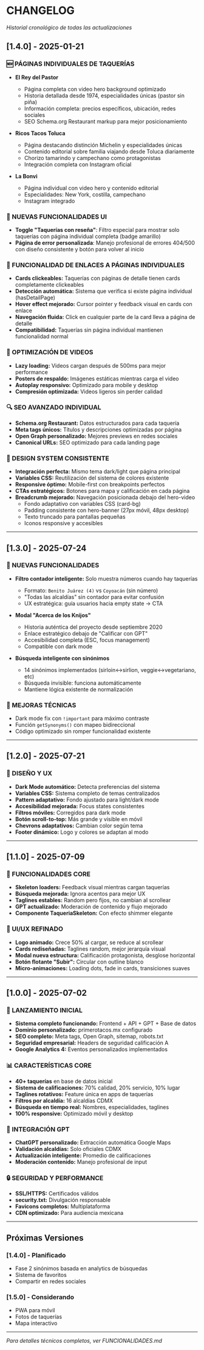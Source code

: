 # CHANGELOG
*Historial cronológico de todas las actualizaciones*

## [1.4.0] - 2025-01-21
### 🆕 PÁGINAS INDIVIDUALES DE TAQUERÍAS
- **El Rey del Pastor**
  - Página completa con video hero background optimizado
  - Historia detallada desde 1974, especialidades únicas (pastor sin piña)
  - Información completa: precios específicos, ubicación, redes sociales
  - SEO Schema.org Restaurant markup para mejor posicionamiento

- **Ricos Tacos Toluca**
  - Página destacando distinción Michelin y especialidades únicas
  - Contenido editorial sobre familia viajando desde Toluca diariamente
  - Chorizo tamarindo y campechano como protagonistas
  - Integración completa con Instagram oficial

- **La Bonvi**
  - Página individual con video hero y contenido editorial
  - Especialidades: New York, costilla, campechano
  - Instagram integrado

### 🔧 NUEVAS FUNCIONALIDADES UI
- **Toggle "Taquerías con reseña"**: Filtro especial para mostrar solo taquerías con página individual completa (badge amarillo)
- **Página de error personalizada**: Manejo profesional de errores 404/500 con diseño consistente y botón para volver al inicio

### 🔗 FUNCIONALIDAD DE ENLACES A PÁGINAS INDIVIDUALES
- **Cards clickeables:** Taquerías con páginas de detalle tienen cards completamente clickeables
- **Detección automática:** Sistema que verifica si existe página individual (hasDetailPage)
- **Hover effect mejorado:** Cursor pointer y feedback visual en cards con enlace
- **Navegación fluida:** Click en cualquier parte de la card lleva a página de detalle
- **Compatibilidad:** Taquerías sin página individual mantienen funcionalidad normal

### 🎥 OPTIMIZACIÓN DE VIDEOS
- **Lazy loading:** Videos cargan después de 500ms para mejor performance
- **Posters de respaldo:** Imágenes estáticas mientras carga el video
- **Autoplay responsivo:** Optimizado para mobile y desktop
- **Compresión optimizada:** Videos ligeros sin perder calidad

### 🔍 SEO AVANZADO INDIVIDUAL
- **Schema.org Restaurant:** Datos estructurados para cada taquería
- **Meta tags únicos:** Títulos y descripciones optimizadas por página
- **Open Graph personalizado:** Mejores previews en redes sociales
- **Canonical URLs:** SEO optimizado para cada landing page

### 🎨 DESIGN SYSTEM CONSISTENTE
- **Integración perfecta:** Mismo tema dark/light que página principal
- **Variables CSS:** Reutilización del sistema de colores existente
- **Responsive óptimo:** Mobile-first con breakpoints perfectos
- **CTAs estratégicos:** Botones para mapa y calificación en cada página
- **Breadcrumb mejorado:** Navegación posicionada debajo del hero-video
  - Fondo adaptativo con variables CSS (card-bg)
  - Padding consistente con hero-banner (27px móvil, 48px desktop)
  - Texto truncado para pantallas pequeñas
  - Iconos responsive y accesibles

---

## [1.3.0] - 2025-07-24
### 🎯 NUEVAS FUNCIONALIDADES
- **Filtro contador inteligente:** Solo muestra números cuando hay taquerías
  - Formato: `Benito Juárez (4)` vs `Coyoacán` (sin número)
  - "Todas las alcaldías" sin contador para evitar confusión
  - UX estratégica: guía usuarios hacia empty state → CTA

- **Modal "Acerca de los Knijos"**
  - Historia auténtica del proyecto desde septiembre 2020
  - Enlace estratégico debajo de "Calificar con GPT"
  - Accesibilidad completa (ESC, focus management)
  - Compatible con dark mode

- **Búsqueda inteligente con sinónimos**
  - 14 sinónimos implementados (sirloin↔sirlion, veggie↔vegetariano, etc)
  - Búsqueda invisible: funciona automáticamente
  - Mantiene lógica existente de normalización

### 🔧 MEJORAS TÉCNICAS
- Dark mode fix con `!important` para máximo contraste
- Función `getSynonyms()` con mapeo bidireccional
- Código optimizado sin romper funcionalidad existente

---

## [1.2.0] - 2025-07-21
### 🎨 DISEÑO Y UX
- **Dark Mode automático:** Detecta preferencias del sistema
- **Variables CSS:** Sistema completo de temas centralizados
- **Pattern adaptativo:** Fondo ajustado para light/dark mode
- **Accesibilidad mejorada:** Focus states consistentes
- **Filtros móviles:** Corregidos para dark mode
- **Botón scroll-to-top:** Más grande y visible en móvil
- **Chevrons adaptativos:** Cambian color según tema
- **Footer dinámico:** Logo y colores se adaptan al modo

---

## [1.1.0] - 2025-07-09
### 🔄 FUNCIONALIDADES CORE
- **Skeleton loaders:** Feedback visual mientras cargan taquerías
- **Búsqueda mejorada:** Ignora acentos para mejor UX
- **Taglines estables:** Random pero fijos, no cambian al scrollear
- **GPT actualizado:** Moderación de contenido y flujo mejorado
- **Componente TaqueriaSkeleton:** Con efecto shimmer elegante

### 🎯 UI/UX REFINADO
- **Logo animado:** Crece 50% al cargar, se reduce al scrollear
- **Cards rediseñadas:** Taglines random, mejor jerarquía visual
- **Modal nueva estructura:** Calificación protagonista, desglose horizontal
- **Botón flotante "Subir":** Circular con outline blanco
- **Micro-animaciones:** Loading dots, fade in cards, transiciones suaves

---

## [1.0.0] - 2025-07-02
### 🚀 LANZAMIENTO INICIAL
- **Sistema completo funcionando:** Frontend + API + GPT + Base de datos
- **Dominio personalizado:** primerotacos.mx configurado
- **SEO completo:** Meta tags, Open Graph, sitemap, robots.txt
- **Seguridad empresarial:** Headers de seguridad calificación A
- **Google Analytics 4:** Eventos personalizados implementados

### 📊 CARACTERÍSTICAS CORE
- **40+ taquerías** en base de datos inicial
- **Sistema de calificaciones:** 70% calidad, 20% servicio, 10% lugar
- **Taglines rotativos:** Feature única en apps de taquerías
- **Filtros por alcaldía:** 16 alcaldías CDMX
- **Búsqueda en tiempo real:** Nombres, especialidades, taglines
- **100% responsive:** Optimizado móvil y desktop

### 🤖 INTEGRACIÓN GPT
- **ChatGPT personalizado:** Extracción automática Google Maps
- **Validación alcaldías:** Solo oficiales CDMX
- **Actualización inteligente:** Promedio de calificaciones
- **Moderación contenido:** Manejo profesional de input

### 🔒 SEGURIDAD Y PERFORMANCE
- **SSL/HTTPS:** Certificados válidos
- **security.txt:** Divulgación responsable
- **Favicons completos:** Multiplataforma
- **CDN optimizado:** Para audiencia mexicana

---

## Próximas Versiones

### [1.4.0] - Planificado
- Fase 2 sinónimos basada en analytics de búsquedas
- Sistema de favoritos
- Compartir en redes sociales

### [1.5.0] - Considerando
- PWA para móvil
- Fotos de taquerías
- Mapa interactivo

---
*Para detalles técnicos completos, ver FUNCIONALIDADES.md*
